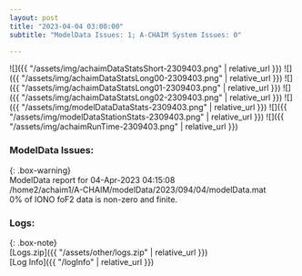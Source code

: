 ```yaml
---
layout: post
title: "2023-04-04 03:00:00"
subtitle: "ModelData Issues: 1; A-CHAIM System Issues: 0"

---
```


![]({{ "/assets/img/achaimDataStatsShort-2309403.png" | relative_url }})
![]({{ "/assets/img/achaimDataStatsLong00-2309403.png" | relative_url }})
![]({{ "/assets/img/achaimDataStatsLong01-2309403.png" | relative_url }})
![]({{ "/assets/img/achaimDataStatsLong02-2309403.png" | relative_url }})
![]({{ "/assets/img/modelDataDataStats-2309403.png" | relative_url }})
![]({{ "/assets/img/modelDataStationStats-2309403.png" | relative_url }})
![]({{ "/assets/img/achaimRunTime-2309403.png" | relative_url }})


### ModelData Issues:  
  
{: .box-warning}  
 ModelData report for 04-Apr-2023 04:15:08   
 /home2/achaim1/A-CHAIM/modelData/2023/094/04/modelData.mat   
 0% of IONO foF2 data is non-zero and finite.   
  


### Logs:  
  
{: .box-note}  
[Logs.zip]({{ "/assets/other/logs.zip" | relative_url }})  
[Log Info]({{ "/logInfo" | relative_url }})  

